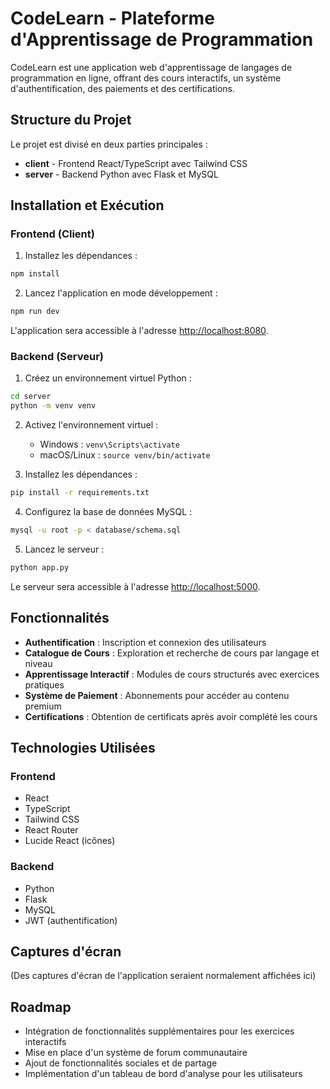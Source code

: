 
# CodeLearn - Plateforme d'Apprentissage de Programmation

CodeLearn est une application web d'apprentissage de langages de programmation en ligne, offrant des cours interactifs, un système d'authentification, des paiements et des certifications.

## Structure du Projet

Le projet est divisé en deux parties principales :

- **client** - Frontend React/TypeScript avec Tailwind CSS
- **server** - Backend Python avec Flask et MySQL

## Installation et Exécution

### Frontend (Client)

1. Installez les dépendances :
```bash
npm install
```

2. Lancez l'application en mode développement :
```bash
npm run dev
```

L'application sera accessible à l'adresse [http://localhost:8080](http://localhost:8080).

### Backend (Serveur)

1. Créez un environnement virtuel Python :
```bash
cd server
python -m venv venv
```

2. Activez l'environnement virtuel :
   - Windows : `venv\Scripts\activate`
   - macOS/Linux : `source venv/bin/activate`

3. Installez les dépendances :
```bash
pip install -r requirements.txt
```

4. Configurez la base de données MySQL :
```bash
mysql -u root -p < database/schema.sql
```

5. Lancez le serveur :
```bash
python app.py
```

Le serveur sera accessible à l'adresse [http://localhost:5000](http://localhost:5000).

## Fonctionnalités

- **Authentification** : Inscription et connexion des utilisateurs
- **Catalogue de Cours** : Exploration et recherche de cours par langage et niveau
- **Apprentissage Interactif** : Modules de cours structurés avec exercices pratiques
- **Système de Paiement** : Abonnements pour accéder au contenu premium
- **Certifications** : Obtention de certificats après avoir complété les cours

## Technologies Utilisées

### Frontend
- React
- TypeScript
- Tailwind CSS
- React Router
- Lucide React (icônes)

### Backend
- Python
- Flask
- MySQL
- JWT (authentification)

## Captures d'écran

(Des captures d'écran de l'application seraient normalement affichées ici)

## Roadmap

- Intégration de fonctionnalités supplémentaires pour les exercices interactifs
- Mise en place d'un système de forum communautaire
- Ajout de fonctionnalités sociales et de partage
- Implémentation d'un tableau de bord d'analyse pour les utilisateurs
